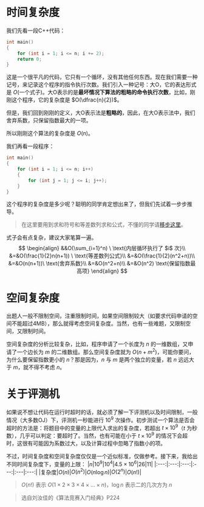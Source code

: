 <script type="text/x-mathjax-config">
    MathJax.Hub.Config({
        tex2jax: {
        skipTags: ['script', 'noscript', 'style', 'textarea', 'pre'],
        inlineMath: [['$','$']]
        }
    });
</script>
<script src="https://cdn.mathjax.org/mathjax/latest/MathJax.js?config=TeX-AMS-MML_HTMLorMML" type="text/javascript"></script>

# 时间复杂度
我们先看一段C++代码：
```cpp
int main()
{
    for (int i = 1; i <= n; i += 2);
    return 0;
}
```
这是一个很平凡的代码，它只有一个循环，没有其他任何东西。现在我们需要一种记号，来记录这个程序的指令执行次数。我们引入一种记号：大O，它的表达形式是 $O(\text{一个式子})$。大O表示的是**最坏情况下算法的粗略的命令执行次数**，比如，刚刚这个程序，它的复杂度是 $O(\dfrac{n}{2})$。

但是，我们回到刚刚的定义，大O表示法是**粗略的**，因此，在大O表示法中，我们舍弃系数，只保留指数最大的一项。

所以刚刚这个算法的复杂度是 $O(n)$。

我们再看一段程序：
```cpp
int main()
{
    for (int i = 1; i <= n; i++)
    {
        for (int j = 1; j <= i; j++);
    }
}
```
这个程序的复杂度是多少呢？聪明的同学肯定想出来了，但我们先试着一步步推导。

> 在这里要用到求和符号和等差数列求和公式，不懂的同学请[移步这里](https://baike.baidu.com/item/%E2%88%91/1233796)。

式子会有点复杂，建议大家笔算一遍。
$$
\begin{align}
&&O(\sum_{i=1}^n) \ \text{内层循环执行了 $i$ 次}\\
&=&O(\frac{1}{2}n(n+1)) \ \text{等差数列公式}\\
&=&O(\frac{1}{2}(n^2+n))\\
&=&O(n(n+1))\  \text{舍弃系数}\\
&=&O(n^2+n)\\
&=&O(n^2) \text{保留指数最高项}
\end{align}
$$
# 空间复杂度
出题人一般不限制空间，注重限制时间，如果空间限制较大（如要求代码申请的空间不能超过4MB），那么就得考虑空间复杂度。当然，也有一些难题，又限制空间，又限制时间。

空间复杂度的分析比较复杂，比如，程序申请了一个长度为 $n$ 的一维数组，又申请了一个边长为 $m$ 的二维数组。那么空间复杂度就为 $O(n+m^2)$，可能你要问，为什么要保留指数更小的 $n$？那是因为，$n$ 与 $m$ 是两个独立的变量，若 $n$ 远远大于 $m$，就不得不考虑 $n$。

# 关于评测机
如果说不想让代码在运行时超时的话，就必须了解一下评测机以及时间限制，一般情况（大多数OJ）下，评测机一秒能进行 $10^9$ 次操作。初步测试一个算法是否会超时的方法是：将题目中的变量的上限代入求出的复杂度，若超出 $t\times10^9$（$t$ 为秒数），几乎可以判定：要超时了。当然，也有可能在小于 $t\times10^9$ 的情况下会超时，这很有可能因为系数过大，以及计算过程中忽略了指数小的项。

不过，时间复杂度和空间复杂度仅仅是一个近似标准，仅做参考。接下来，我给出不同时间复杂度下，变量的上限：
|$n$|$10^9$|$10^4$|$4.5\times10^6$|$26$|$11$|
|:---:|:---:|:---:|:---:|:---|:---:|
|复杂度|$O(n)$|$O(n^2)$|$O(n\log n)$|$O(2^n)$|$O(n!)$|

> $O(n!)$ 表示 $O(1\times2\times3\times4\times\ldots\times n)$，$\log n$ 表示二的几次方为 $n$

> 选自刘汝佳的《算法竞赛入门经典》P224